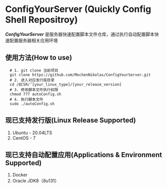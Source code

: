 # ConfigYourServer (Quickly Config Shell Repositroy)

***ConfigYourServer*** 是服务器快速配置脚本文件仓库，通过执行自动配置脚本快速配置服务器相关应用环境

## 使用方法(How to use)
```
  # 1. git clone 当前项目
  git clone https://github.com/MochenNikolas/ConfigYourServer.git
  # 2. 进入对应发行版目录
  cd /QCSR/’[your_linux_type]/[your_release_version]
  # 3. 修改脚本文件执行权限
  chmod 777 autoConfig.sh
  # 4. 执行脚本文件
  sudo ./autoConfig.sh
```

## 现已支持发行版(Linux Release Supported)
1. Ubuntu - 20.04LTS
2. CentOS - 7

## 现已支持自动配置应用(Applications & Environment Supported)
1. Docker
2. Oracle JDK8（8u131）

